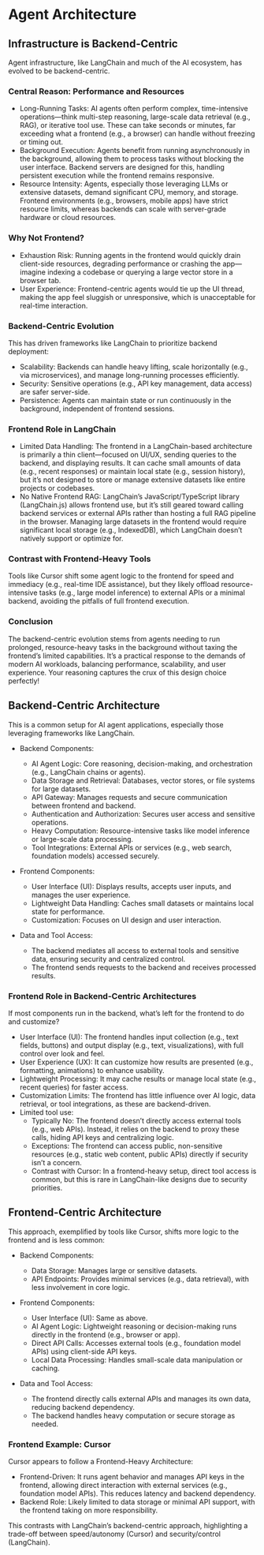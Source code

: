# Agent Architecture

## Infrastructure is Backend-Centric

Agent infrastructure, like LangChain and much of the AI ecosystem, has evolved to be backend-centric.

### Central Reason: Performance and Resources

- Long-Running Tasks: AI agents often perform complex, time-intensive operations—think multi-step reasoning, large-scale data retrieval (e.g., RAG), or iterative tool use. These can take seconds or minutes, far exceeding what a frontend (e.g., a browser) can handle without freezing or timing out.
- Background Execution: Agents benefit from running asynchronously in the background, allowing them to process tasks without blocking the user interface. Backend servers are designed for this, handling persistent execution while the frontend remains responsive.
- Resource Intensity: Agents, especially those leveraging LLMs or extensive datasets, demand significant CPU, memory, and storage. Frontend environments (e.g., browsers, mobile apps) have strict resource limits, whereas backends can scale with server-grade hardware or cloud resources.

### Why Not Frontend?

- Exhaustion Risk: Running agents in the frontend would quickly drain client-side resources, degrading performance or crashing the app—imagine indexing a codebase or querying a large vector store in a browser tab.
- User Experience: Frontend-centric agents would tie up the UI thread, making the app feel sluggish or unresponsive, which is unacceptable for real-time interaction.

### Backend-Centric Evolution

This has driven frameworks like LangChain to prioritize backend deployment:
- Scalability: Backends can handle heavy lifting, scale horizontally (e.g., via microservices), and manage long-running processes efficiently.
- Security: Sensitive operations (e.g., API key management, data access) are safer server-side.
- Persistence: Agents can maintain state or run continuously in the background, independent of frontend sessions.

### Frontend Role in LangChain

- Limited Data Handling: The frontend in a LangChain-based architecture is primarily a thin client—focused on UI/UX, sending queries to the backend, and displaying results. It can cache small amounts of data (e.g., recent responses) or maintain local state (e.g., session history), but it’s not designed to store or manage extensive datasets like entire projects or codebases.
- No Native Frontend RAG: LangChain’s JavaScript/TypeScript library (LangChain.js) allows frontend use, but it’s still geared toward calling backend services or external APIs rather than hosting a full RAG pipeline in the browser. Managing large datasets in the frontend would require significant local storage (e.g., IndexedDB), which LangChain doesn’t natively support or optimize for.

### Contrast with Frontend-Heavy Tools

Tools like Cursor shift some agent logic to the frontend for speed and immediacy (e.g., real-time IDE assistance), but they likely offload resource-intensive tasks (e.g., large model inference) to external APIs or a minimal backend, avoiding the pitfalls of full frontend execution.

### Conclusion

The backend-centric evolution stems from agents needing to run prolonged, resource-heavy tasks in the background without taxing the frontend’s limited capabilities. It’s a practical response to the demands of modern AI workloads, balancing performance, scalability, and user experience. Your reasoning captures the crux of this design choice perfectly!

## Backend-Centric Architecture

This is a common setup for AI agent applications, especially those leveraging frameworks like LangChain.

- Backend Components:
  - AI Agent Logic: Core reasoning, decision-making, and orchestration (e.g., LangChain chains or agents).
  - Data Storage and Retrieval: Databases, vector stores, or file systems for large datasets.
  - API Gateway: Manages requests and secure communication between frontend and backend.
  - Authentication and Authorization: Secures user access and sensitive operations.
  - Heavy Computation: Resource-intensive tasks like model inference or large-scale data processing.
  - Tool Integrations: External APIs or services (e.g., web search, foundation models) accessed securely.

- Frontend Components:
  - User Interface (UI): Displays results, accepts user inputs, and manages the user experience.
  - Lightweight Data Handling: Caches small datasets or maintains local state for performance.
  - Customization: Focuses on UI design and user interaction.

- Data and Tool Access:
  - The backend mediates all access to external tools and sensitive data, ensuring security and centralized control.
  - The frontend sends requests to the backend and receives processed results.

### Frontend Role in Backend-Centric Architectures

If most components run in the backend, what’s left for the frontend to do and customize?

- User Interface (UI): The frontend handles input collection (e.g., text fields, buttons) and output display (e.g., text, visualizations), with full control over look and feel.
- User Experience (UX): It can customize how results are presented (e.g., formatting, animations) to enhance usability.
- Lightweight Processing: It may cache results or manage local state (e.g., recent queries) for faster access.
- Customization Limits: The frontend has little influence over AI logic, data retrieval, or tool integrations, as these are backend-driven.
- Limited tool use:
    - Typically No: The frontend doesn’t directly access external tools (e.g., web APIs). Instead, it relies on the backend to proxy these calls, hiding API keys and centralizing logic.
    - Exceptions: The frontend can access public, non-sensitive resources (e.g., static web content, public APIs) directly if security isn’t a concern.
    - Contrast with Cursor: In a frontend-heavy setup, direct tool access is common, but this is rare in LangChain-like designs due to security priorities.

## Frontend-Centric Architecture

This approach, exemplified by tools like Cursor, shifts more logic to the frontend and is less common:

- Backend Components:
  - Data Storage: Manages large or sensitive datasets.
  - API Endpoints: Provides minimal services (e.g., data retrieval), with less involvement in core logic.

- Frontend Components:
  - User Interface (UI): Same as above.
  - AI Agent Logic: Lightweight reasoning or decision-making runs directly in the frontend (e.g., browser or app).
  - Direct API Calls: Accesses external tools (e.g., foundation model APIs) using client-side API keys.
  - Local Data Processing: Handles small-scale data manipulation or caching.

- Data and Tool Access:
  - The frontend directly calls external APIs and manages its own data, reducing backend dependency.
  - The backend handles heavy computation or secure storage as needed.

### Frontend Example: Cursor

Cursor appears to follow a Frontend-Heavy Architecture:

- Frontend-Driven: It runs agent behavior and manages API keys in the frontend, allowing direct interaction with external services (e.g., foundation model APIs). This reduces latency and backend dependency.
- Backend Role: Likely limited to data storage or minimal API support, with the frontend taking on more responsibility.

This contrasts with LangChain’s backend-centric approach, highlighting a trade-off between speed/autonomy (Cursor) and security/control (LangChain).

